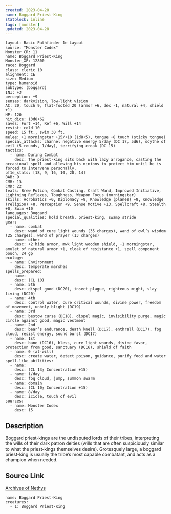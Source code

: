 ```yaml
---
created: 2023-04-28
name: Boggard Priest-King
statblock: inline
tags: [monster]
updated: 2023-04-28
---
```

```statblock
layout: Basic Pathfinder 1e Layout
source: "Monster Codex"
Monster_CR: 11
name: Boggard Priest-King
Monster_XP: 12800
race: Boggard
class: cleric 10
alignment: CE
size: Medium
type: humanoid
subtype: (boggard)
INI: +3
perception: +9
senses: darkvision, low-light vision
AC: 20, touch 9, flat-footed 20 (armor +6, dex -1, natural +4, shield +1)
HP: 120
hit_dice: 13d8+62
saves: Fort +14, Ref +6, Will +14
resist: cold 10
speed: 15 ft., swim 30 ft.
melee: +1 morningstar +15/+10 (1d8+5), tongue +8 touch (sticky tongue)
special_attacks: channel negative energy 5/day (DC 17, 5d6), scythe of evil (5 rounds, 1/day), terrifying croak (DC 15)
tactics:
  - name: During Combat
    desc: The priest-king sits back with lazy arrogance, casting the occasional spell and allowing his minions to protect him until he is forced to intervene personally.
pf1e_stats: [18, 9, 16, 10, 20, 14]
BAB: 9
CMB: 13
CMD: 22
feats: Brew Potion, Combat Casting, Craft Wand, Improved Initiative, Lightning Reflexes, Toughness, Weapon Focus (morningstar)
skills: Acrobatics +0, Diplomacy +8, Knowledge (planes) +8, Knowledge (religion) +8, Perception +9, Sense Motive +13, Spellcraft +8, Stealth +0, Swim +10
languages: Boggard
special_qualities: hold breath, priest-king, swamp stride
gear:
  - name: combat
    desc: wand of cure light wounds (35 charges), wand of owl’s wisdom (25 charges), wand of prayer (13 charges)
  - name: other
    desc: +2 hide armor, mwk light wooden shield, +1 morningstar, amulet of natural armor +1, cloak of resistance +1, spell component pouch, 24 gp
ecology:
  - name: Environment
    desc: temperate marshes
spells_prepared:
  - name:
    desc: (CL 10)
  - name: 5th
    desc: dispel good (DC20), insect plague, righteous might, slay living (DC20)
  - name: 4th
    desc: control water, cure critical wounds, divine power, freedom of movement, unholy blight (DC19)
  - name: 3rd
    desc: bestow curse (DC18), dispel magic, invisibility purge, magic circle against good, magic vestment
  - name: 2nd
    desc: bear’s endurance, death knell (DC17), enthrall (DC17), fog cloud, resist energy, sound burst (DC17)
  - name: 1st
    desc: bane (DC16), bless, cure light wounds, divine favor, protection from good, sanctuary (DC16), shield of faith
  - name: 0 (at-will)
    desc: create water, detect poison, guidance, purify food and water
spell-like_abilities:
  - name:
    desc: (CL 13; Concentration +15)
  - name: 1/day
    desc: fog cloud, jump, summon swarm
  - name: domain
    desc: (CL 10; Concentration +15)
  - name: 8/day
    desc: icicle, touch of evil
sources:
  - name: Monster Codex
    desc: 15
```
## Description
Boggard priest-kings are the undisputed lords of their tribes, interpreting the wills of their dark patron deities (wills that are often suspiciously similar to what the priest-kings themselves desire). Grotesquely large, a boggard priest-king is usually the tribe’s most capable combatant, and acts as a champion when needed.
## Source Link
[Archives of Nethys](https://aonprd.com/MonsterDisplay.aspx?ItemName=Boggard%20Priest-King)
```encounter-table
name: Boggard Priest-King
creatures:
  - 1: Boggard Priest-King
```
